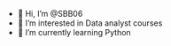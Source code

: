 - 👋 Hi, I’m @SBB06
- 👀 I’m interested in Data analyst courses
- 🌱 I’m currently learning Python

<!---
SBB06/SBB06 is a ✨ special ✨ repository because its `README.md` (this file) appears on your GitHub profile.
You can click the Preview link to take a look at your changes.
--->
